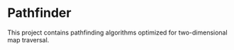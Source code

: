# Pathfinder
This project contains pathfinding algorithms optimized for two-dimensional map traversal.
